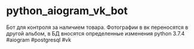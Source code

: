 # python_aiogram_vk_bot

Бот для контроля за наличием товара. Фотографии в вк переносятся в другой альбом, в БД вносятся определенные изменения 
      python 3.7.4
      #aiogram #postgresql #vk
